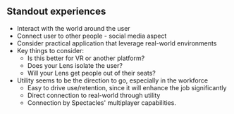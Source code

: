 ## Standout experiences
- Interact with the world around the user
- Connect user to other people - social media aspect
- Consider practical application that leverage real-world environments
- Key things to consider:
	- Is this better for VR or another platform?
	- Does your Lens isolate the user?
	- Will your Lens get people out of their seats?
- Utility seems to be the direction to go, especially in the workforce
	- Easy to drive use/retention, since it will enhance the job significantly
	- Direct connection to real-world through utility 
	- Connection by Spectacles' multiplayer capabilities.